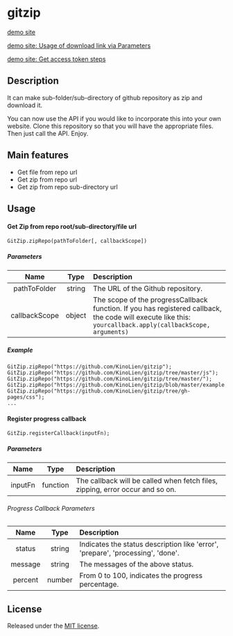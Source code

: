 # gitzip

[demo site](https://kinolien.github.com/gitzip)

[demo site: Usage of download link via Parameters](https://github.com/KinoLien/gitzip/blob/gh-pages/README.md)

[demo site: Get access token steps](https://github.com/KinoLien/gitzip/blob/gh-pages/get-token-step.md)

## Description

It can make sub-folder/sub-directory of github repository as zip and download it.

You can now use the API if you would like to incorporate this into your own website. Clone this repository so that you will have the appropriate files. Then just call the API. Enjoy.

## Main features

- Get file from repo url
- Get zip from repo url
- Get zip from repo sub-directory url

## Usage

#### Get Zip from repo root/sub-directory/file url

	GitZip.zipRepo(pathToFolder[, callbackScope])
	
##### Parameters

|Name|Type|Description|
|:---:|:---:|:---|
|pathToFolder|string|The URL of the Github repository.|
|callbackScope|object|The scope of the progressCallback function. If you has registered callback, the code will execute like this: `yourcallback.apply(callbackScope, arguments)` |

##### Example

	GitZip.zipRepo("https://github.com/KinoLien/gitzip");
	GitZip.zipRepo("https://github.com/KinoLien/gitzip/tree/master/js");
	GitZip.zipRepo("https://github.com/KinoLien/gitzip/tree/master/");
	GitZip.zipRepo("https://github.com/KinoLien/gitzip/blob/master/example.html");
	GitZip.zipRepo("https://github.com/KinoLien/gitzip/tree/gh-pages/css");
	...


#### Register progress callback

	GitZip.registerCallback(inputFn);
	
##### Parameters

|Name|Type|Description|
|:---:|:---:|:---|
|inputFn|function|The callback will be called when fetch files, zipping, error occur and so on.|

###### Progress Callback Parameters

|Name|Type|Description|
|:---:|:---:|:---|
|status|string|Indicates the status description like 'error', 'prepare', 'processing', 'done'.|
|message|string|The messages of the above status.|
|percent|number|From 0 to 100, indicates the progress percentage.|



## License

Released under the [MIT license](http://www.opensource.org/licenses/MIT).

